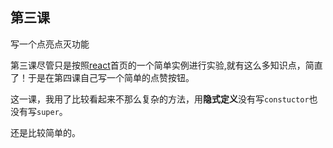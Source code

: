 ## 第三课

写一个点亮点灭功能

第三课尽管只是按照[react](https://reactjs.org/)首页的一个简单实例进行实验,就有这么多知识点，简直了！于是在第四课自己写一个简单的点赞按钮。

这一课，我用了比较看起来不那么复杂的方法，用**隐式定义**没有写``constuctor``也没有写``super``。

还是比较简单的。
